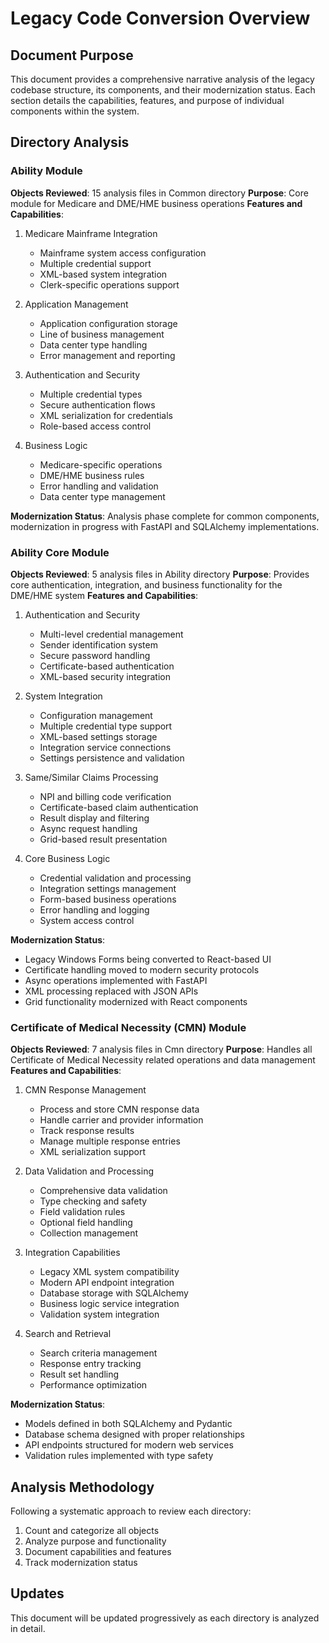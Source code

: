 # Legacy Code Conversion Overview

## Document Purpose
This document provides a comprehensive narrative analysis of the legacy codebase structure, its components, and their modernization status. Each section details the capabilities, features, and purpose of individual components within the system.

## Directory Analysis

### Ability Module
**Objects Reviewed**: 15 analysis files in Common directory
**Purpose**: Core module for Medicare and DME/HME business operations
**Features and Capabilities**:
1. Medicare Mainframe Integration
   - Mainframe system access configuration
   - Multiple credential support
   - XML-based system integration
   - Clerk-specific operations support

2. Application Management
   - Application configuration storage
   - Line of business management
   - Data center type handling
   - Error management and reporting

3. Authentication and Security
   - Multiple credential types
   - Secure authentication flows
   - XML serialization for credentials
   - Role-based access control

4. Business Logic
   - Medicare-specific operations
   - DME/HME business rules
   - Error handling and validation
   - Data center type management

**Modernization Status**: Analysis phase complete for common components, modernization in progress with FastAPI and SQLAlchemy implementations.

### Ability Core Module
**Objects Reviewed**: 5 analysis files in Ability directory
**Purpose**: Provides core authentication, integration, and business functionality for the DME/HME system
**Features and Capabilities**:
1. Authentication and Security
   - Multi-level credential management
   - Sender identification system
   - Secure password handling
   - Certificate-based authentication
   - XML-based security integration

2. System Integration
   - Configuration management
   - Multiple credential type support
   - XML-based settings storage
   - Integration service connections
   - Settings persistence and validation

3. Same/Similar Claims Processing
   - NPI and billing code verification
   - Certificate-based claim authentication
   - Result display and filtering
   - Async request handling
   - Grid-based result presentation

4. Core Business Logic
   - Credential validation and processing
   - Integration settings management
   - Form-based business operations
   - Error handling and logging
   - System access control

**Modernization Status**: 
- Legacy Windows Forms being converted to React-based UI
- Certificate handling moved to modern security protocols
- Async operations implemented with FastAPI
- XML processing replaced with JSON APIs
- Grid functionality modernized with React components

### Certificate of Medical Necessity (CMN) Module
**Objects Reviewed**: 7 analysis files in Cmn directory
**Purpose**: Handles all Certificate of Medical Necessity related operations and data management
**Features and Capabilities**:
1. CMN Response Management
   - Process and store CMN response data
   - Handle carrier and provider information
   - Track response results
   - Manage multiple response entries
   - XML serialization support

2. Data Validation and Processing
   - Comprehensive data validation
   - Type checking and safety
   - Field validation rules
   - Optional field handling
   - Collection management

3. Integration Capabilities
   - Legacy XML system compatibility
   - Modern API endpoint integration
   - Database storage with SQLAlchemy
   - Business logic service integration
   - Validation system integration

4. Search and Retrieval
   - Search criteria management
   - Response entry tracking
   - Result set handling
   - Performance optimization

**Modernization Status**: 
- Models defined in both SQLAlchemy and Pydantic
- Database schema designed with proper relationships
- API endpoints structured for modern web services
- Validation rules implemented with type safety

## Analysis Methodology
Following a systematic approach to review each directory:
1. Count and categorize all objects
2. Analyze purpose and functionality
3. Document capabilities and features
4. Track modernization status

## Updates
This document will be updated progressively as each directory is analyzed in detail.
